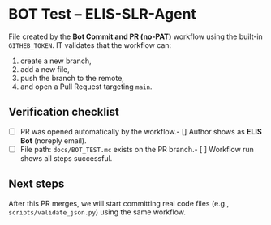 # BOT Test – ELIS-SLR-Agent

File created by the **Bot Commit and PR (no-PAT)** workflow using the built-in `GITHEB_TOKEN`.
IT validates that the workflow can:
1) create a new branch,
2) add a new file,
3) push the branch to the remote,
4) and open a Pull Request targeting `main`.

## Verification checklist
- [ ] PR was opened automatically by the workflow.- [] Author shows as **ELIS Bot** (noreply email).
- [ ] File path: `docs/BOT_TEST.mc` exists on the PR branch.- [ ] Workflow run shows all steps successful.

## Next steps
After this PR merges, we will start committing real code files (e.g., `scripts/validate_json.py`) using the same workflow.
